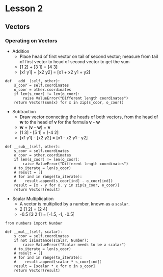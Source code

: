 # Lesson 2

## Vectors

### Operating on Vectors

- Addition
  - Place head of first vector on tail of second vector; measure from tail of first vector to head of second vector to get the sum
  - [1 2] + [3 1] = [4 3]
  - [x1 y1] + [x2 y2] = [x1 + x2 y1 + y2]

```
def __add__(self, other):
    s_coor = self.coordinates
    o_coor = other.coordinates
    if len(s_coor) != len(o_coor):
        raise ValueError("Different length coordinates")
    return Vector(sum(x) for x in zip(s_coor, o_coor))
```

- Subtraction
  - Draw vector connecting the heads of both vectors, from the head of **w** to the head of **v** for the formula **v** - **w**
  - **w** + (**v** - **w**) = **v**
  - [1 3] - [5 1] = [-4 2]
  - [x1 y1] - [x2 y2] = [x1 - x2 y1 - y2]

```
def __sub__(self, other):
    s_coor = self.coordinates
    o_coor = other.coordinates
    if len(s_coor) != len(o_coor):
        raise ValueError("Different length coordinates")
    # to_iterate = len(s_coor)
    # result = []
    # for ind in range(to_iterate):
    #    result.append(s_coor[ind] - o_coor[ind])
    result = [x - y for x, y in zip(s_coor, o_coor)]
    return Vector(result)
```

- Scalar Multiplication
  - A vector is multiplied by a number, known as a `scalar`.
  - 2 [1 2] = [2 4]
  - -0.5 [3 2 1] = [-1.5, -1, -0.5]

```
from numbers import Number

def __mul__(self, scalar):
    s_coor = self.coordinates
    if not isinstance(scalar, Number):
        raise ValueError("Scalar needs to be a scalar")
    # to_iterate = len(s_coor)
    # result = []
    # for ind in range(to_iterate):
    #    result.append(scalar * s_coor[ind])
    result = [scalar * x for x in s_coor]
    return Vector(result)
```
